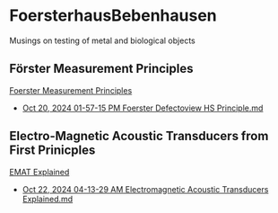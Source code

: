 # FoersterhausBebenhausen
Musings on testing of metal and biological objects
  
## F&ouml;rster Measurement Principles  

[Foerster Measurement Principles](./FoersterMeasurementPrinciples_ChatGPTlog.md)

* [Oct 20, 2024 01-57-15 PM Foerster Defectoview HS Principle.md](<Oct 20, 2024 01-57-15 PM Foerster Defectoview HS Principle.md>)

## Electro-Magnetic Acoustic Transducers from First Prinicples

[EMAT Explained](./EMATexplained_ChatGPTlog.md)

* [Oct 22, 2024 04-13-29 AM Electromagnetic Acoustic Transducers Explained.md](Oct%2022%2C%202024%2004-13-29%20AM%20Electromagnetic%20Acoustic%20Transducers%20Explained.md)
